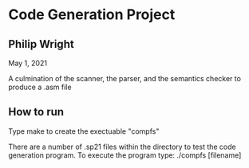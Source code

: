 # Code Generation Project
## Philip Wright
May 1, 2021

A culmination of the scanner, the parser, and the semantics checker to produce a .asm file

## How to run
Type make to create the exectuable "compfs"

There are a number of .sp21 files within the directory to test the code generation program. 
To execute the program type: ./compfs [filename]

